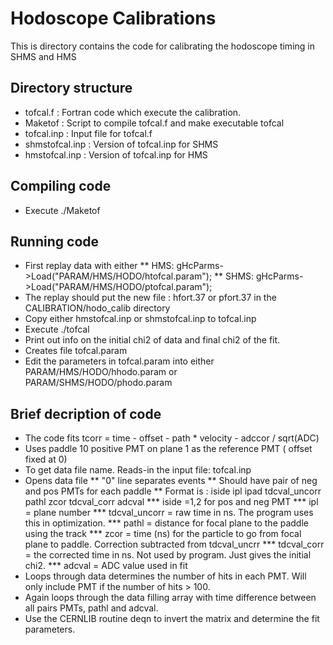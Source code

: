 Hodoscope Calibrations
============================================
This is directory contains the code for calibrating the hodoscope timing
in SHMS and HMS

Directory structure
----------------------
* tofcal.f  : Fortran code which execute the calibration.
* Maketof   : Script to compile tofcal.f and make executable tofcal
* tofcal.inp : Input file for tofcal.f
* shmstofcal.inp : Version of tofcal.inp for SHMS
* hmstofcal.inp : Version of tofcal.inp for HMS



Compiling code
--------------
* Execute ./Maketof

Running code
-----------
* First replay data with either
** HMS:   gHcParms->Load("PARAM/HMS/HODO/htofcal.param");
** SHMS:   gHcParms->Load("PARAM/HMS/HODO/ptofcal.param");
* The replay should put the new file : hfort.37 or pfort.37 in the CALIBRATION/hodo_calib directory
* Copy either hmstofcal.inp or shmstofcal.inp to tofcal.inp
* Execute ./tofcal
* Print out info on the initial chi2 of  data and final chi2 of the fit.
* Creates file tofcal.param
* Edit the parameters in tofcal.param into either PARAM/HMS/HODO/hhodo.param or  PARAM/SHMS/HODO/phodo.param

Brief decription of code
------------------------ 
* The code fits tcorr = time - offset - path * velocity - adccor / sqrt(ADC)
* Uses paddle 10 positive PMT on plane 1 as the reference PMT ( offset fixed at 0)
* To get data file name. Reads-in the input file: tofcal.inp 
* Opens data file 
** "0" line separates events
** Should have pair of neg and pos PMTs for each paddle
** Format is : iside  ipl ipad tdcval_uncorr pathl zcor tdcval_corr adcval
*** iside =1,2 for pos and neg PMT
*** ipl = plane number
*** tdcval_uncorr = raw time in ns. The program uses this in optimization.
*** pathl = distance for focal plane to the paddle using the track 
*** zcor = time (ns) for the particle to go from focal plane to paddle. Correction subtracted from tdcval_uncrr
*** tdcval_corr = the corrected time in ns. Not used by program. Just gives the initial chi2.
*** adcval = ADC value used in fit
* Loops through data determines the number of hits in each PMT. Will only include PMT if the number of hits > 100.
* Again loops through the data filling array with time difference between all pairs PMTs, pathl and adcval.
* Use the CERNLIB routine deqn to invert the matrix and determine the fit parameters.